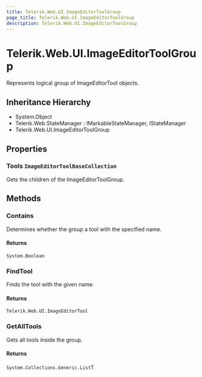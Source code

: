 ```yaml
---
title: Telerik.Web.UI.ImageEditorToolGroup
page_title: Telerik.Web.UI.ImageEditorToolGroup
description: Telerik.Web.UI.ImageEditorToolGroup
---
```


# Telerik.Web.UI.ImageEditorToolGroup

Represents logical group of ImageEditorTool objects.

## Inheritance Hierarchy

* System.Object
* Telerik.Web.StateManager : IMarkableStateManager, IStateManager
* Telerik.Web.UI.ImageEditorToolGroup

## Properties

###  Tools `ImageEditorToolBaseCollection`

Gets the children of the ImageEditorToolGroup.

## Methods

###  Contains

Determines whether the group a tool with the specified name.

#### Returns

`System.Boolean` 

###  FindTool

Finds the tool with the given name.

#### Returns

`Telerik.Web.UI.ImageEditorTool` 

###  GetAllTools

Gets all tools inside the group.

#### Returns

`System.Collections.Generic.List`1` 

